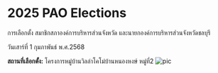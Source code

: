# 2025 PAO Elections

การเลือกตั้ง สมาชิกสภาองค์การบริหารส่วนจังหวัด และนายกองค์การบริหารส่วนจังหวัดชลบุรี

วันเสาร์ที่ 1 กุมภาพันธ์ พ.ศ.2568

**สถานที่เลือกตั้ง:** โครงการหมู่บ้านวิลล่าโคโม่บ้านหนองหงษ์ หมู่ที่2
![pic](img/pao.png)
